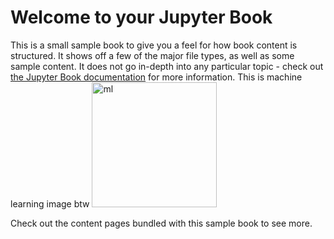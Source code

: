 # Welcome to your Jupyter Book

This is a small sample book to give you a feel for how book content is
structured.
It shows off a few of the major file types, as well as some sample content.
It does not go in-depth into any particular topic - check out [the Jupyter Book documentation](https://jupyterbook.org) for more information.
This is machine learning image btw 
<img src="machine-learning.png" alt="ml" class="bg-primary" width="200px">

Check out the content pages bundled with this sample book to see more.

```{tableofcontents}
```
